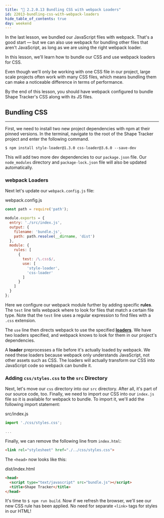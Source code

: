 ```yaml
---
title: "📓 2.2.0.13 Bundling CSS with webpack Loaders"
id: 22013-bundling-css-with-webpack-loaders
hide_table_of_contents: true
day: weekend
---
```


In the last lesson, we bundled our JavaScript files with webpack. That's a good start — but we can also use webpack for bundling other files that aren't JavaScript, as long as we are using the right webpack loader. 

In this lesson, we'll learn how to bundle our CSS and use webpack loaders for CSS. 

Even though we'll only be working with one CSS file in our project, large scale projects often work with many CSS files, which means bundling them can make a noticeable difference in terms of performance.

By the end of this lesson, you should have webpack configured to bundle Shape Tracker's CSS along with its JS files.

## Bundling CSS
---

First, we need to install two new project dependencies with npm at their pinned versions. In the terminal, navigate to the root of the Shape Tracker project and enter the following command.

```shell
$ npm install style-loader@1.3.0 css-loader@3.6.0 --save-dev
```

This will add two more dev dependencies to our `package.json` file. Our `node_modules` directory and `package-lock.json` file will also be updated automatically.

### webpack Loaders

Next let's update our `webpack.config.js` file:

<div class="filename">webpack.config.js</div>

```js
const path = require('path');

module.exports = {
  entry: './src/index.js',
  output: {
    filename: 'bundle.js',
    path: path.resolve(__dirname, 'dist')
  },
  module: {
    rules: [
      {
        test: /\.css$/,
        use: [
          'style-loader',
          'css-loader'
        ]
      }
    ]
  }
};
```

Here we configure our webpack module further by adding specific **rules**. The `test` line tells webpack where to look for files that match a certain file type. Note that the `test` line uses a regular expression to find files with a `.css` extension. 

The `use` line then directs webpack to use the specified **[loaders](https://webpack.js.org/concepts/loaders/)**. We have two loaders specified, and webpack knows to look for them in our project's dependencies.

A **loader** preprocesses a file before it's actually loaded by webpack. We need these loaders because webpack only understands JavaScript, not other assets such as CSS. The loaders will actually transform our CSS into JavaScript code so webpack can bundle it.

### Adding `css/styles.css` to the `src` Directory

Next, let's move our `css` directory into our `src` directory. After all, it's part of our source code, too. Finally, we need to import our CSS into our `index.js` file so it is available for webpack to bundle. To import it, we'll add the following import statement:

<div class="filename">src/index.js</div>

```js
import './css/styles.css';

...
```

Finally, we can remove the following line from `index.html`:

```html
<link rel="stylesheet" href="./../css/styles.css">
```

The `<head>` now looks like this:

<div class="filename">dist/index.html</div>

```html
<head>
  <script type="text/javascript" src="bundle.js"></script>
  <title>Shape Tracker</title>
</head>
```

It's time to `$ npm run build`. Now if we refresh the browser, we'll see our new CSS rule has been applied. No need for separate `<link>` tags for styles in our HTML!
